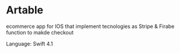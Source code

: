 # Artable
ecommerce app for IOS that implement tecnologies as Stripe & Firabe function to makde checkout

Language: Swift 4.1 


